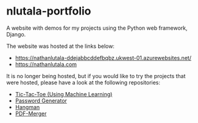 # nlutala-portfolio
A website with demos for my projects using the Python web framework, Django.

The website was hosted at the links below:
* https://nathanlutala-ddejabbcddefbqbz.ukwest-01.azurewebsites.net/
* https://nathanlutala.com

It is no longer being hosted, but if you would like to try the projects that were hosted, please have a look at the following repositories:
* [Tic-Tac-Toe (Using Machine Learning)](https://github.com/nlutala/tic-tac-toe-ml)
* [Password Generator](https://github.com/nlutala/password-generator)
* [Hangman](https://github.com/nlutala/Hangman)
* [PDF-Merger](https://github.com/nlutala/pdf-merger)
